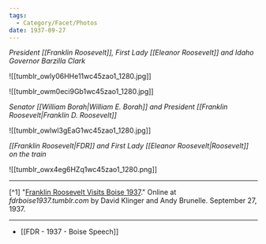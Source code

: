 ```yaml
---
tags:
  - Category/Facet/Photos
date: 1937-09-27
---
```

*President [[Franklin Roosevelt]], First Lady [[Eleanor Roosevelt]] and Idaho Governor Barzilla Clark*

![[tumblr_owly06HHe11wc45zao1_1280.jpg]]

![[tumblr_owm0eci9Gb1wc45zao1_1280.jpg]]

*Senator [[William Borah|William E. Borah]] and President [[Franklin Roosevelt|Franklin D. Roosevelt]]*

![[tumblr_owlwl3gEaG1wc45zao1_1280.jpg]]

*[[Franklin Roosevelt|FDR]] and First Lady [[Eleanor Roosevelt|Roosevelt]] on the train* 

![[tumblr_owx4eg6HZq1wc45zao1_1280.png]]

---

[^1] "[Franklin Roosevelt Visits Boise 1937](https://fdrboise1937.tumblr.com/)." Online at *fdrboise1937.tumblr.com* by David Klinger and Andy Brunelle. September 27, 1937.

--- 

- [[FDR - 1937 - Boise Speech]] 

